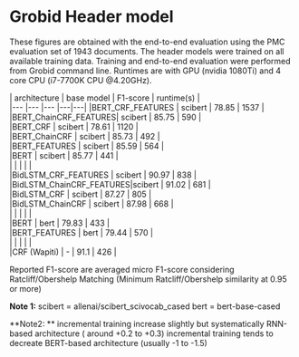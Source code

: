 Grobid Header model
===================

These figures are obtained with the end-to-end evaluation using the PMC evaluation set of 1943 documents. The header models were trained on all available training data. Training and end-to-end evaluation were performed from Grobid command line. Runtimes are with GPU (nvidia 1080Ti) and 4 core CPU (i7-7700K CPU @4.20GHz).

| architecture		| base model  | F1-score  | runtime(s) |   
|---     		|---          |---        |---|---|
|BERT_CRF_FEATURES	| scibert     | 78.85	   | 1537  |   
|BERT_ChainCRF_FEATURES| scibert     | 85.75	   |  590  |   
|BERT_CRF		| scibert     | 78.61 	   | 1120  |   
|BERT_ChainCRF		| scibert     | 85.73	   |  492  |   
|BERT_FEATURES		| scibert     | 85.59	   |  564  |   
|BERT			| scibert     | 85.77	   |  441  |   
|                      |             | 	   |       |   
|BidLSTM_CRF_FEATURES	| scibert     | 90.97	   |  838  |   
|BidLSTM_ChainCRF_FEATURES|scibert   | 91.02	   |  681  |   
|BidLSTM_CRF		| scibert     | 87.27	   |  805  |   
|BidLSTM_ChainCRF	| scibert     | 87.98	   |  668  |   
|     			|             | 	   |       |   
|BERT			| bert        | 79.83	   |  433  |   
|BERT_FEATURES		| bert        | 79.44	   |  570  |   
|                      |             | 	   |       |   
|CRF (Wapiti)          | -           | 91.1	   |  426  |   

Reported F1-score are averaged micro F1-score considering Ratcliff/Obershelp Matching (Minimum Ratcliff/Obershelp similarity at 0.95 or more)

**Note 1:** 
      scibert = allenai/scibert_scivocab_cased
      bert = bert-base-cased
      
**Note2: **
incremental training increase slightly but systematically RNN-based architecture ( around +0.2 to +0.3)
incremental training tends to decreate BERT-based architecture (usually -1 to -1.5)

